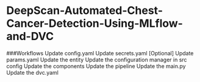 # DeepScan-Automated-Chest-Cancer-Detection-Using-MLflow-and-DVC



###Workflows
Update config.yaml
Update secrets.yaml [Optional]
Update params.yaml
Update the entity
Update the configuration manager in src config
Update the components
Update the pipeline
Update the main.py
Update the dvc.yaml